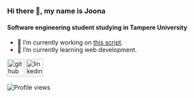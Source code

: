 ### Hi there 👋, my name is Joona
#### Software engineering student studying in Tampere University

- 🔭 I’m currently working on [this script](https://github.com/joonasyr/kulukorvausBot). 
- 🌱 I’m currently learning web development. 


[<img src='https://cdn.jsdelivr.net/npm/simple-icons@3.0.1/icons/github.svg' alt='github' height='40'>](https://github.com/joonasyr)  [<img src='https://cdn.jsdelivr.net/npm/simple-icons@3.0.1/icons/linkedin.svg' alt='linkedin' height='40'>](https://www.linkedin.com/in/https://www.linkedin.com/in/joona-syrj%C3%A4m%C3%A4ki-47a213203//)  

![Profile views](https://gpvc.arturio.dev/joonasyr)  
